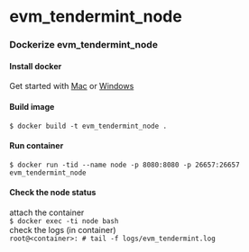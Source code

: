 # evm_tendermint_node
### Dockerize evm_tendermint_node
#### Install docker
Get started with [Mac](https://docs.docker.com/docker-for-mac/ "Mac") or [Windows](https://docs.docker.com/docker-for-windows/http:// "Windows")

#### Build image
`$ docker build -t evm_tendermint_node .`

#### Run container
`$ docker run -tid --name node -p 8080:8080 -p 26657:26657 evm_tendermint_node`

#### Check the node status
attach the container  
`$ docker exec -ti node bash`  
check the logs (in container)  
`root@<container>: # tail -f logs/evm_tendermint.log`  